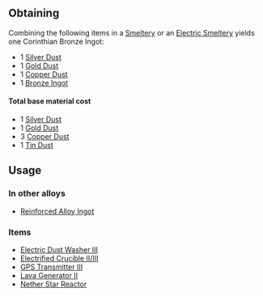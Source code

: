 
## Obtaining

Combining the following items in a [Smeltery](https://github.com/Slimefun/Slimefun4/wiki/Smeltery) or an [Electric Smeltery](https://github.com/Slimefun/Slimefun4/wiki/Electric-Smeltery) yields one Corinthian Bronze Ingot:

* 1 [Silver Dust](https://github.com/Slimefun/Slimefun4/wiki/Silver-Dust)
* 1 [Gold Dust](https://github.com/Slimefun/Slimefun4/wiki/Gold-Dust)
* 1 [Copper Dust](https://github.com/Slimefun/Slimefun4/wiki/Copper-Dust)
* 1 [Bronze Ingot](https://github.com/Slimefun/Slimefun4/wiki/Bronze-Ingot)

#### Total base material cost 

* 1 [Silver Dust](https://github.com/Slimefun/Slimefun4/wiki/Silver-Dust)
* 1 [Gold Dust](https://github.com/Slimefun/Slimefun4/wiki/Gold-Dust)
* 3 [Copper Dust](https://github.com/Slimefun/Slimefun4/wiki/Copper-Dust)
* 1 [Tin Dust](https://github.com/Slimefun/Slimefun4/wiki/Tin-Dust)

## Usage

### In other alloys

* [Reinforced Alloy Ingot](https://github.com/Slimefun/Slimefun4/wiki/Reinforced-Alloy-Ingot)

### Items

* [Electric Dust Washer III](https://github.com/Slimefun/Slimefun4/wiki/Electric-Dust-Washer)
* [Electrified Crucible II/III](https://github.com/Slimefun/Slimefun4/wiki/Electrified-Crucible)
* [GPS Transmitter III](https://github.com/Slimefun/Slimefun4/wiki/GPS-Transmitter)
* [Lava Generator II](https://github.com/Slimefun/Slimefun4/wiki/Lava-Generator)
* [Nether Star Reactor](https://github.com/Slimefun/Slimefun4/wiki/Nether-Star-Reactor)
